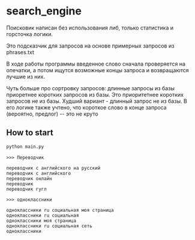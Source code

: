 # search_engine
Поисковик написан без использования либ, только статистика и горсточка логики.

Это подсказчик для запросов на основе примерных запросов из phrases.txt

В ходе работы программы введенное слово сначала проверяется на опечатки, а потом ищутся возможные концы запроса и возвращаются лучшие из них.

Чуть больше про сортровку запросов: длинные запросы из базы приоретнее коротких запросов из базы. Это приоритетнее коротких запросов не из базы. Худший вариант - длинный запрос не из базы.
В его логике также учтено, что короткое слово в конце запроса (вероятно, предлог) -- это не круто


## How to start
```python
python main.py
```

```
>>> Переводчик

переводчик с английского на русский
переводчик с английского
переводчик онлайн
переводчик
переводчик гугл
```

```
>>> одноклассники

одноклассники ru социальная моя страница
одноклассники ru социальная
одноклассники моя страница
одноклассники ru социальная сеть
одноклассники
```
